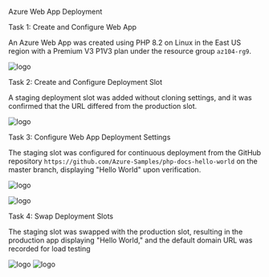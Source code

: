 Azure Web App Deployment

Task 1: Create and Configure Web App

An Azure Web App was created using PHP 8.2 on Linux in the East US region with a Premium V3 P1V3 plan under the resource group `az104-rg9`.  

![logo](https://github.com/dy1000/Azure-Administrator-AZ-104-Labs/blob/main/Labs/All-Files/lab9a-pic1.png?raw=true)

Task 2: Create and Configure Deployment Slot

A staging deployment slot was added without cloning settings, and it was confirmed that the URL differed from the production slot.  

![logo](https://github.com/dy1000/Azure-Administrator-AZ-104-Labs/blob/main/Labs/All-Files/lab9a-pic2.png?raw=true)

Task 3: Configure Web App Deployment Settings

The staging slot was configured for continuous deployment from the GitHub repository `https://github.com/Azure-Samples/php-docs-hello-world` on the master branch, displaying "Hello World" upon verification.  

![logo](https://github.com/dy1000/Azure-Administrator-AZ-104-Labs/blob/main/Labs/All-Files/lab9a-pic3.png?raw=true)

![logo](https://github.com/dy1000/Azure-Administrator-AZ-104-Labs/blob/main/Labs/All-Files/lab9a-pic4.png?raw=true)

Task 4: Swap Deployment Slots

The staging slot was swapped with the production slot, resulting in the production app displaying "Hello World," and the default domain URL was recorded for load testing

![logo](https://github.com/dy1000/Azure-Administrator-AZ-104-Labs/blob/main/Labs/All-Files/lab9a-pic5.png?raw=true)
![logo](https://github.com/dy1000/Azure-Administrator-AZ-104-Labs/blob/main/Labs/All-Files/lab9a-pic6.png?raw=true)

